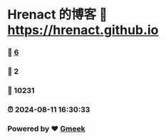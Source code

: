 # Hrenact 的博客 :link: https://hrenact.github.io 
### :page_facing_up: [6](https://hrenact.github.io/tag.html) 
### :speech_balloon: 2 
### :hibiscus: 10231 
### :alarm_clock: 2024-08-11 16:30:33 
### Powered by :heart: [Gmeek](https://github.com/Meekdai/Gmeek)
